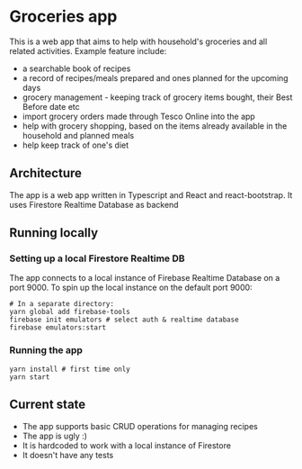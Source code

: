 # Groceries app
This is a web app that aims to help with household's groceries and all related activities.
Example feature include:
* a searchable book of recipes
* a record of recipes/meals prepared and ones planned for the upcoming days
* grocery management - keeping track of grocery items bought, their Best Before date etc
* import grocery orders made through Tesco Online into the app
* help with grocery shopping, based on the items already available in the household and planned meals 
* help keep track of one's diet

## Architecture
The app is a web app written in Typescript and React and react-bootstrap.
It uses Firestore Realtime Database as backend

## Running locally

### Setting up a local Firestore Realtime DB
The app connects to a local instance of Firebase Realtime Database on a port 9000.
To spin up the local instance on the default port 9000:

```
# In a separate directory:
yarn global add firebase-tools
firebase init emulators # select auth & realtime database
firebase emulators:start
```

### Running the app
```
yarn install # first time only
yarn start
```

## Current state
* The app supports basic CRUD operations for managing recipes
* The app is ugly :)
* It is hardcoded to work with a local instance of Firestore
* It doesn't have any tests
